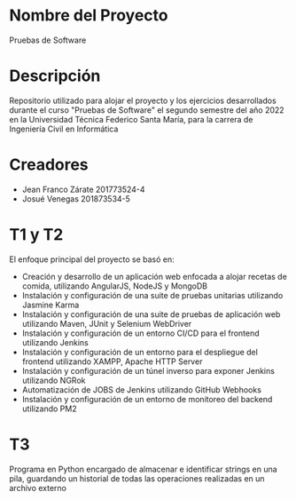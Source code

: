 # Nombre del Proyecto

Pruebas de Software

# Descripción

Repositorio utilizado para alojar el proyecto y los ejercicios desarrollados durante el curso "Pruebas de Software" el segundo semestre del año 2022 en la Universidad Técnica Federico Santa María, para la carrera de Ingeniería Civil en Informática

# Creadores
- Jean Franco Zárate 201773524-4
- Josué Venegas 201873534-5


# T1 y T2

El enfoque principal del proyecto se basó en:
- Creación y desarrollo de un aplicación web enfocada a alojar recetas de comida, utilizando AngularJS, NodeJS y MongoDB
- Instalación y configuración de una suite de pruebas unitarias utilizando Jasmine Karma
- Instalación y configuración de una suite de pruebas de aplicación web utilizando Maven, JUnit y Selenium WebDriver
- Instalación y configuración de un entorno CI/CD para el frontend utilizando Jenkins
- Instalación y configuración de un entorno para el despliegue del frontend utilizando XAMPP, Apache HTTP Server
- Instalación y configuración de un túnel inverso para exponer Jenkins utilizando NGRok
- Automatización de JOBS de Jenkins utilizando GitHub Webhooks
- Instalación y configuración de un entorno de monitoreo del backend utilizando PM2

# T3

Programa en Python encargado de almacenar e identificar strings en una pila, guardando un historial de todas las operaciones realizadas en un archivo externo
